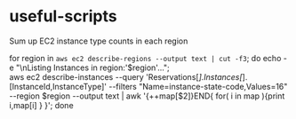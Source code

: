 # useful-scripts

Sum up EC2 instance type counts in each region

 for region in `aws ec2 describe-regions --output text | cut -f3`; 
 do      echo -e "\nListing Instances in region:'$region'...";  
 aws ec2 describe-instances --query 'Reservations[*].Instances[*].[InstanceId,InstanceType]' 
 --filters "Name=instance-state-code,Values=16" --region $region  --output text
 | awk '{++map[$2]}END{ for( i in map ){print i,map[i] } }'; done
